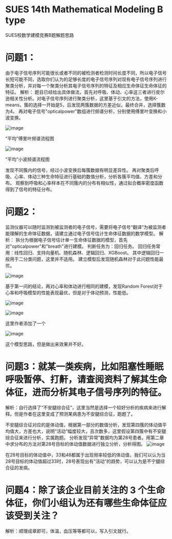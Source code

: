 # SUES 14th Mathematical Modeling B type
 SUES校数学建模竞赛B题解题思路
# 问题1：
 由于电子信号序列可能很长或者不同的被检测者检测时间长度不同，所以电子信号长短可能不同，选取你们认为的足够长度的电子信号序列对现有电子信号序列进行聚类分析，并对每一个聚类分析其电子信号序列的特征及相应生命体征生命体征的特征。
解析：
 题目已经给出具体做法，首先对呼吸、体动、心率这三者进行皮尔逊相关性分析。对电子信号序列进行聚类分析，这里基于引文的方法，使用K-means，簇的选择一开始是5，后发现两簇数据的方差近似，最终合并，选择簇数为4。
 再对电子信号"opticalpower"数组进行频谱分析，分别使用傅里叶变换和小波变换。
 
 ![image](https://github.com/weisuojiushiwd/SUES-14th-Mathematical-Modeling-B-type/assets/121271836/6ad383f9-0dc5-4dcd-9e0e-2a173edbde54)
 
“平均”傅里叶频谱流程图 

 ![image](https://github.com/weisuojiushiwd/SUES-14th-Mathematical-Modeling-B-type/assets/121271836/85a25bde-dc0d-4493-a570-76d0a68d88b0)
 
 “平均”小波频谱流程图
 
发现不同簇内的信号，经过小波变换后每簇数据有明显差异性。
再对聚类后呼吸、心率、体动三种生命特征进行基础的数值分析，分析各簇平均值、方差和分布。
观察到呼吸和心率样本在不同簇内的分布有相似性，通过拟合概率密度函数得到了信号的特征分布。

# 问题2：
监测仪器可以随时监测到被监测者的电子信号，需要将电子信号“翻译”为被监测者能理解的生命体征数据，请建立通过电子信号估计生命体征数据的数学模型。
解析：
拆分为根据电子信号估计单一生命体征数据的模型，首先对"opticalpower"和"breath"进行建模。
判断任务为：回归任务。
回归任务常用：线性回归、支持向量机、随机森林、逻辑回归、XGBoost。
其中逻辑回归一般用于二分类问题，这里并不适用。
建立模型后发现随机森林对于此问题性能最优。

![image](https://github.com/weisuojiushiwd/SUES-14th-Mathematical-Modeling-B-type/assets/121271836/a977f887-b430-40b1-a0b2-db7c0f2cf71d)

基于第一问的结论，再对心率和体动进行相同的建模，发现Random Forest对于心率和呼吸模型的性能表现最优，但是对于体动预测，性能低。

![image](https://github.com/weisuojiushiwd/SUES-14th-Mathematical-Modeling-B-type/assets/121271836/fd66d01f-4d22-49a7-acef-3952933f7d36)

![image](https://github.com/weisuojiushiwd/SUES-14th-Mathematical-Modeling-B-type/assets/121271836/95c2a8f5-748b-4a14-849d-f491fa6187d2)

这里作者添加了一个

![image](https://github.com/weisuojiushiwd/SUES-14th-Mathematical-Modeling-B-type/assets/121271836/d9c7a1b7-f40f-41cc-9133-b5301189c908)

这个模型思路，但是做出来效果并不好。

# 问题3：就某一类疾病，比如阻塞性睡眠呼吸暂停、打鼾，请查阅资料了解其生命体征，进而分析其电子信号序列的特征。
解析：自行选择了“不安腿综合征”，这里当然是选择一个较好分析的疾病来进行解释。但是作者在这里变成了预测某病患为不安腿综合征，跑题了。

不安腿综合征对应的是体动值，根据第一部分的数值分析，发现第四簇的体动值平均值大，方差也大，说明“活动”幅度较大，且次数多，这里假设第四簇中有不安腿综合征来进行分析，实属跑题。
分析发现“异常”数据均为第28号患者。用第二章中求分布的方法对第28号目标的体动值数据进行独立分析，分析得图。
![image](https://github.com/weisuojiushiwd/SUES-14th-Mathematical-Modeling-B-type/assets/121271836/0c88a7d1-f415-40c9-a0d7-8acfe3f3cd97)

在28号目标的体动值中，33和48都属于出现频率较低的体动值，我们可以认为当28号目标的体动值超过33时，28号表现出有“活动”的趋势，可以认为是不宁腿综合征的发病。

# 问题4：除了该企业目前关注的 3 个生命体征，你们小组认为还有哪些生命体征应该受到关注？
解析：顺理成章即可，体温，血压等等都可以，写入引文就行。
